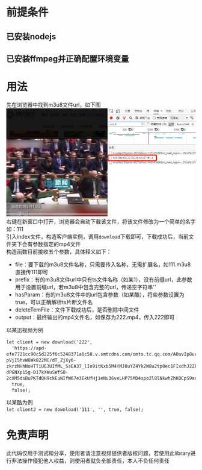 # 前提条件
## 已安装nodejs
## 已安装ffmpeg并正确配置环境变量

# 用法
先在浏览器中找到m3u8文件url，如下图
![m3u8](./mouxun.jpg)<br>
右键在新窗口中打开，浏览器会自动下载该文件，将该文件修改为一个简单的名字如：111<br>
引入index文件，构造客户端实例，调用`download`下载即可，下载成功后，当前文件夹下会有参数指定的mp4文件<br>
构造函数目前接收五个参数，具体释义如下：
+ file：要下载的m3u8文件名称，只需要传入名称，无需扩展名，如111.m3u8直接传111即可
+ prefix：有的m3u8文件url中只有ts文件名称（如某1），没有前缀url，此参数用于设置前缀url，若m3u8中包含完整的url，传递空字符串''
+ hasParam：有的m3u8文件中的url包含参数（如某酷），将些参数设置为true，可以正确解析ts片断文件名
+ deleteTemFile：文件下载成功后，是否删除中间文件
+ output：最终输出的mp4文件名，如保存为222.mp4，传入222即可

以某迅视频为例
```
let client = new download('222',
  'https://apd-efe7721cc90c5d225f6c5248371a6c58.v.smtcdns.com/omts.tc.qq.com/AOuvIp8ucBrJsCNI07u9ClgmEZFAKjLICgUl8_cp9ORs/uwMROfz2r5zIIaQXGdGnC2df645AHpR-pVjI5hvW8Wk822MC/dT_ZjXy6-zkrzNHhNoHTTiUE3UIfML_SsEA37_lIo9itKxb5M4YMJ8uYZ4Yk2W8u2tp0ec1FIxdhJ2Zk-dPGNXp15g-D17kXWuSWfSO-2cXM5dsBuPKTdQH9ckEuNIfW67e3EkUfHj1eNu36veLHP75MD4spo2l8lNkwhZhKOCpS9aqJrsVmEw/',
  true,
  false);
```
以某酷为例<br>
`let client2 = new download('111', '', true, false);`

# 免责声明
此代码仅用于测试和分享，使用者请注意视频提供者版权问题，若使用此library进行非法操作侵犯他人权益，则使用者就负全部责任，本人不负任何责任
